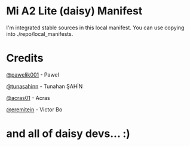 ﻿# Mi A2 Lite (daisy) Manifest

I'm integrated stable sources in this local manifest. You can use copying into ./repo/local_manifests.

# Credits
[@pawelik001](https://github.com/pawelik001) - Pawel

[@tunasahinn](https://github.com/tunasahinn) - Tunahan ŞAHİN

[@acras01](https://github.com/acras01) - Acras

[@eremitein](https://github.com/eremitein) - Victor Bo


# and all of daisy devs... :)
